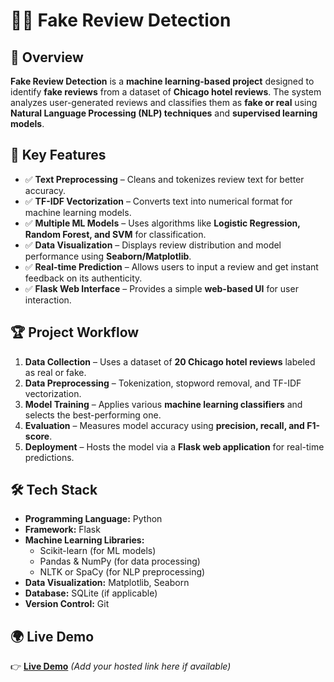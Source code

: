 # 🕵️‍♂️ Fake Review Detection  

## 📌 Overview  
**Fake Review Detection** is a **machine learning-based project** designed to identify **fake reviews** from a dataset of **Chicago hotel reviews**. The system analyzes user-generated reviews and classifies them as **fake or real** using **Natural Language Processing (NLP) techniques** and **supervised learning models**.  

## 🎯 Key Features  
- ✅ **Text Preprocessing** – Cleans and tokenizes review text for better accuracy.  
- ✅ **TF-IDF Vectorization** – Converts text into numerical format for machine learning models.  
- ✅ **Multiple ML Models** – Uses algorithms like **Logistic Regression, Random Forest, and SVM** for classification.  
- ✅ **Data Visualization** – Displays review distribution and model performance using **Seaborn/Matplotlib**.  
- ✅ **Real-time Prediction** – Allows users to input a review and get instant feedback on its authenticity.  
- ✅ **Flask Web Interface** – Provides a simple **web-based UI** for user interaction.  

## 🏆 Project Workflow  
1. **Data Collection** – Uses a dataset of **20 Chicago hotel reviews** labeled as real or fake.  
2. **Data Preprocessing** – Tokenization, stopword removal, and TF-IDF vectorization.  
3. **Model Training** – Applies various **machine learning classifiers** and selects the best-performing one.  
4. **Evaluation** – Measures model accuracy using **precision, recall, and F1-score**.  
5. **Deployment** – Hosts the model via a **Flask web application** for real-time predictions.  

## 🛠 Tech Stack  
- **Programming Language:** Python  
- **Framework:** Flask  
- **Machine Learning Libraries:**  
  - Scikit-learn (for ML models)  
  - Pandas & NumPy (for data processing)  
  - NLTK or SpaCy (for NLP preprocessing)  
- **Data Visualization:** Matplotlib, Seaborn  
- **Database:** SQLite (if applicable)  
- **Version Control:** Git  

## 🌍 Live Demo  
👉 **[Live Demo](#)** *(Add your hosted link here if available)*  
 

